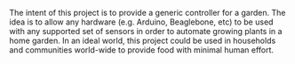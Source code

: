 The intent of this project is to provide a generic controller for a garden.
The idea is to allow any hardware (e.g. Arduino, Beaglebone, etc) to be used with any supported set of sensors in order to automate growing plants in a home garden.
In an ideal world, this project could be used in households and communities world-wide to provide food with minimal human effort.
